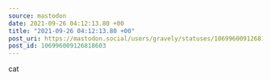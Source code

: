 ```yaml
---
source: mastodon
date: 2021-09-26 04:12:13.80 +00
title: "2021-09-26 04:12:13.80 +00"
post_uri: https://mastodon.social/users/gravely/statuses/106996009126818603
post_id: 106996009126818603
---
```

cat


